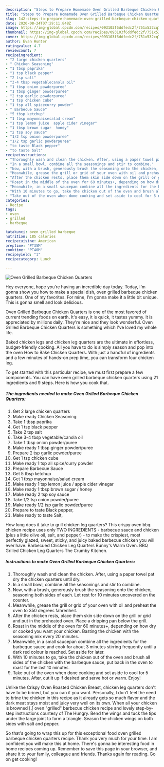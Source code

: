 ```yaml
---
description: "Steps to Prepare Homemade Oven Grilled Barbeque Chicken Quarters"
title: "Steps to Prepare Homemade Oven Grilled Barbeque Chicken Quarters"
slug: 142-steps-to-prepare-homemade-oven-grilled-barbeque-chicken-quarters
date: 2020-08-24T07:29:11.848Z
image: https://img-global.cpcdn.com/recipes/093103f6ddfedc2f/751x532cq70/oven-grilled-barbeque-chicken-quarters-recipe-main-photo.jpg
thumbnail: https://img-global.cpcdn.com/recipes/093103f6ddfedc2f/751x532cq70/oven-grilled-barbeque-chicken-quarters-recipe-main-photo.jpg
cover: https://img-global.cpcdn.com/recipes/093103f6ddfedc2f/751x532cq70/oven-grilled-barbeque-chicken-quarters-recipe-main-photo.jpg
author: Evan Hunter
ratingvalue: 4.7
reviewcount: 7
recipeingredient:
- "2 large chicken quarters"
- " Chicken Seasoning"
- "1 tbsp paprika"
- "1 tsp black pepper"
- "2 tsp salt"
- "3-4 tbsp vegetablecanola oil"
- "1 tbsp onion powderpuree"
- "1 tbsp ginger powderpuree"
- "2 tsp garlic powderpuree"
- "1 tsp chicken cube"
- "1 tsp all spicecurry powder"
- " Barbecue Sauce"
- "5 tbsp ketchup"
- "1 tbsp mayonnaisesalad cream"
- "1 tsp lemon juice  apple cider vinegar"
- "1 tbsp brown sugar  honey"
- "2 tsp soy sauce"
- "1/2 tsp onion powderpuree"
- "1/2 tsp garlic powderpuree"
- "to taste Black pepper"
- "to taste Salt"
recipeinstructions:
- "Thoroughly wash and clean the chicken. After, using a paper towel pat dry the chicken quarters until dry."
- "In a small bowl, combine all the seasonings and stir to combine."
- "Now, with a brush, generously brush the seasoning onto the chicken, seasoning both sides of each. Let rest for 10 minutes uncovered on the counter."
- "Meanwhile, grease the grill or grid of your oven with oil and preheat the oven to 350 degrees fahrenheit."
- "After the chicken rests, place them skin side down on the grill or grid and put in the preheated oven. Place a dripping pan below the grill."
- "Roast in the middle of the oven for 60 minutes+, depending on how dry or cooked you want your chicken. Basting the chicken with the seasoning mix every 20 minutes."
- "Meanwhile, in a small saucepan combine all the ingredients for the barbeque sauce and cook for about 3 minutes stirring frequently until a dark red colour is reached. Set aside for later."
- "With 10 minutes to go, take the chicken out of the oven and brush all sides of the chicken with the barbeque sauce, put back in the oven to roast for the last 10 minutes."
- "Take out of the oven when done cooking and set aside to cool for 5 minutes. After, cut it up if desired and serve hot or warm. Enjoy!"
categories:
- Recipe
tags:
- oven
- grilled
- barbeque

katakunci: oven grilled barbeque 
nutrition: 185 calories
recipecuisine: American
preptime: "PT35M"
cooktime: "PT40M"
recipeyield: "1"
recipecategory: Lunch

---
```



![Oven Grilled Barbeque Chicken Quarters](https://img-global.cpcdn.com/recipes/093103f6ddfedc2f/751x532cq70/oven-grilled-barbeque-chicken-quarters-recipe-main-photo.jpg)

Hey everyone, hope you're having an incredible day today. Today, I'm gonna show you how to make a special dish, oven grilled barbeque chicken quarters. One of my favorites. For mine, I'm gonna make it a little bit unique. This is gonna smell and look delicious.

Oven Grilled Barbeque Chicken Quarters is one of the most favored of current trending foods on earth. It's easy, it is quick, it tastes yummy. It is appreciated by millions daily. They're nice and they look wonderful. Oven Grilled Barbeque Chicken Quarters is something which I've loved my whole life.

Baked chicken legs and chicken leg quarters are the ultimate in effortless, budget-friendly cooking. All you have to do is simply season and pop into the oven How to Bake Chicken Quarters. With just a handful of ingredients and a few minutes of hands-on prep time, you can transform four chicken leg.


To get started with this particular recipe, we must first prepare a few components. You can have oven grilled barbeque chicken quarters using 21 ingredients and 9 steps. Here is how you cook that.

<!--inarticleads1-->

##### The ingredients needed to make Oven Grilled Barbeque Chicken Quarters:

1. Get 2 large chicken quarters
1. Make ready  Chicken Seasoning
1. Take 1 tbsp paprika
1. Get 1 tsp black pepper
1. Take 2 tsp salt
1. Take 3-4 tbsp vegetable/canola oil
1. Take 1 tbsp onion powder/puree
1. Make ready 1 tbsp ginger powder/puree
1. Prepare 2 tsp garlic powder/puree
1. Get 1 tsp chicken cube
1. Make ready 1 tsp all spice/curry powder
1. Prepare  Barbecue Sauce
1. Get 5 tbsp ketchup
1. Get 1 tbsp mayonnaise/salad cream
1. Make ready 1 tsp lemon juice / apple cider vinegar
1. Make ready 1 tbsp brown sugar / honey
1. Make ready 2 tsp soy sauce
1. Take 1/2 tsp onion powder/puree
1. Make ready 1/2 tsp garlic powder/puree
1. Prepare to taste Black pepper,
1. Make ready to taste Salt,


How long does it take to grill chicken leg quarters? This crispy oven bbq chicken recipe uses only TWO INGREDIENTS - barbecue sauce and chicken (plus a little olive oil, salt, and pepper) - to make the crispiest, most perfectly glazed, sweet, sticky, and juicy baked barbecue chicken you will ever have. Barbecued Chicken Leg Quarters Bunny&#39;s Warm Oven. BBQ Grilled Chicken Leg Quarters The Crumby Kitchen. 

<!--inarticleads2-->

##### Instructions to make Oven Grilled Barbeque Chicken Quarters:

1. Thoroughly wash and clean the chicken. After, using a paper towel pat dry the chicken quarters until dry.
1. In a small bowl, combine all the seasonings and stir to combine.
1. Now, with a brush, generously brush the seasoning onto the chicken, seasoning both sides of each. Let rest for 10 minutes uncovered on the counter.
1. Meanwhile, grease the grill or grid of your oven with oil and preheat the oven to 350 degrees fahrenheit.
1. After the chicken rests, place them skin side down on the grill or grid and put in the preheated oven. Place a dripping pan below the grill.
1. Roast in the middle of the oven for 60 minutes+, depending on how dry or cooked you want your chicken. Basting the chicken with the seasoning mix every 20 minutes.
1. Meanwhile, in a small saucepan combine all the ingredients for the barbeque sauce and cook for about 3 minutes stirring frequently until a dark red colour is reached. Set aside for later.
1. With 10 minutes to go, take the chicken out of the oven and brush all sides of the chicken with the barbeque sauce, put back in the oven to roast for the last 10 minutes.
1. Take out of the oven when done cooking and set aside to cool for 5 minutes. After, cut it up if desired and serve hot or warm. Enjoy!


Unlike the Crispy Oven Roasted Chicken Breast, chicken leg quarters don&#39;t have to be brined, but you can if you want. Personally, I don&#39;t feel the need to brine the chicken in this recipe as it already gets so much flavor and the dark meat stays moist and juicy very well on its own. When all your chicken is browned [.] oven &#34;grilled&#34; barbecue chicken recipe and lovely step-by-step instructions courtesy of The Hungry. Bend the wings and tuck the tips under the large joint to form a triangle. Season the chicken wings on both sides with salt and pepper. 

So that's going to wrap this up for this exceptional food oven grilled barbeque chicken quarters recipe. Thank you very much for your time. I am confident you will make this at home. There's gonna be interesting food in home recipes coming up. Remember to save this page in your browser, and share it to your family, colleague and friends. Thanks again for reading. Go on get cooking!
